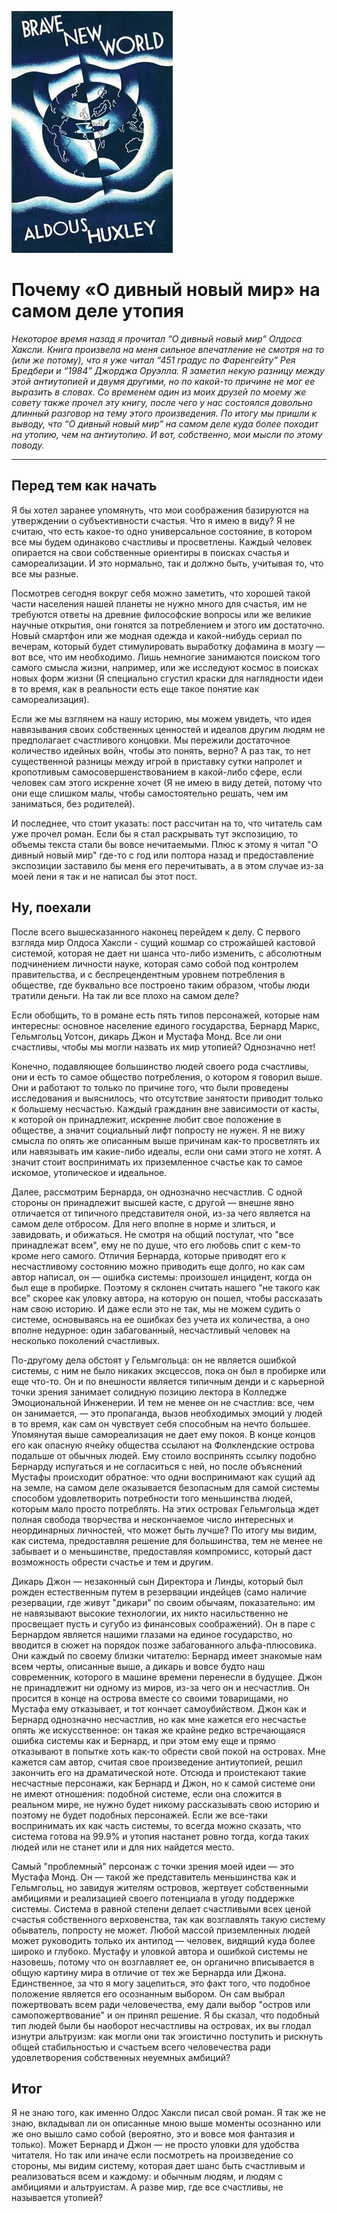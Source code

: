 ![Brave New World book cover](cover.jpg)

# Почему «О дивный новый мир» на самом деле утопия

*Некоторое время назад я прочитал “О дивный новый мир” Олдоса Хаксли. Книга произвела на меня сильное впечатление не смотря на то (или же потому), что я уже читал “451 градус по Фаренгейту” Рея Бредбери и “1984” Джорджа Оруэлла. Я заметил некую разницу между этой антиутопией и двумя другими, но по какой-то причине не мог ее выразить в словах. Со временем один из моих друзей по моему же совету также прочел эту книгу, после чего у нас состоялся довольно длинный разговор на тему этого произведения. По итогу мы пришли к выводу, что “О дивный новый мир” на самом деле куда более походит на утопию, чем на антиутопию. И вот, собственно, мои мысли по этому поводу.*

---

## Перед тем как начать

Я бы хотел заранее упомянуть, что мои соображения базируются на утверждении о субъективности счастья. Что я имею в виду? Я не считаю, что есть какое-то одно универсальное состояние, в котором все мы будем одинаково счастливы и просветлены. Каждый человек опирается на свои собственные ориентиры в поисках счастья и самореализации. И это нормально, так и должно быть, учитывая то, что все мы разные.

Посмотрев сегодня вокруг себя можно заметить, что хорошей такой части населения нашей планеты не нужно много для счастья, им не требуются ответы на древние философские вопросы или же великие научные открытия, они гонятся за потреблением и этого им достаточно. Новый смартфон или же модная одежда и какой-нибудь сериал по вечерам, который будет стимулировать выработку дофамина в мозгу — вот все, что им необходимо. Лишь немногие занимаются поиском того самого смысла жизни, например, или же исследуют космос в поисках новых форм жизни (Я специально сгустил краски для наглядности идеи в то время, как в реальности есть еще такое понятие как самореализация).

Если же мы взглянем на нашу историю, мы можем увидеть, что идея навязывания своих собственных ценностей и идеалов другим людям не предполагает счастливого концовки. Мы пережили достаточное количество идейных войн, чтобы это понять, верно? А раз так, то нет существенной разницы между игрой в приставку сутки напролет и кропотливым самосовершенствованием в какой-либо сфере, если человек сам этого искренне хочет (Я не имею в виду детей, потому что они еще слишком малы, чтобы самостоятельно решать, чем им заниматься, без родителей).

И последнее, что стоит указать: пост рассчитан на то, что читатель сам уже прочел роман. Если бы я стал раскрывать тут экспозицию, то объемы текста стали бы вовсе нечитаемыми. Плюс к этому я читал "О дивный новый мир" где-то с год или полтора назад и предоставление экспозиции заставило бы меня его перечитывать, а в этом случае из-за моей лени я так и не написал бы этот пост.

## Ну, поехали

После всего вышесказанного наконец перейдем к делу. С первого взгляда мир Олдоса Хаксли - сущий кошмар со строжайшей кастовой системой, которая не дает ни шанса что-либо изменить, с абсолютным подчинением личности науке, которая само собой под контролем правительства, и с беспрецендентным уровнем потребления в обществе, где буквально все построено таким образом, чтобы люди тратили деньги. На так ли все плохо на самом деле?

Если обобщить, то в романе есть пять типов персонажей, которые нам интересны: основное население единого государства, Бернард Маркс, Гельмгольц Уотсон, дикарь Джон и Мустафа Монд. Все ли они счастливы, чтобы мы могли назвать их мир утопией? Однозначно нет!

Конечно, подавляющее большинство людей своего рода счастливы, они и есть то самое общество потребления, о котором я говорил выше. Они и работают то только по причине того, что были проведены исследования и выяснилось, что отсутствие занятости приводит только к большему несчастью. Каждый гражданин вне зависимости от касты, к которой он принадлежит, искренне любит свое положение в обществе, а значит социальный лифт попросту не нужен. Я не вижу смысла по опять же описанным выше причинам как-то просветлять их или навязывать им какие-либо идеалы, если они сами этого не хотят. А значит стоит воспринимать их приземленное счастье как то самое искомое, утопическое и идеальное.

Далее, рассмотрим Бернарда, он однозначно несчастлив. С одной стороны он принадлежит высшей касте, с другой — внешне явно отличается от типичного представителя оной, из-за чего является на самом деле отбросом. Для него вполне в норме и злиться, и завидовать, и обижаться. Не смотря на общий постулат, что "все принадлежат всем", ему не по душе, что его любовь спит с кем-то кроме него самого. Отличия Бернарда, которые приводят его к несчастливому состоянию можно приводить еще долго, но как сам автор написал, он — ошибка системы: произошел инцидент, когда он был еще в пробирке. Поэтому я склонен считать нашего "не такого как все" скорее как уловку автора, на которую он пошел, чтобы рассказать нам свою историю. И даже если это не так, мы не можем судить о системе, основываясь на ее ошибках без учета их количества, а оно вполне недурное: один забагованный, несчастливый человек на несколько поколений счастливых.

По-другому дела обстоят у Гельмгольца: он не является ошибкой системы, с ним не было никаких эксцессов, пока он был в пробирке или еще что-то. Он и по внешности является типичным денди и с карьерной точки зрения занимает солидную позицию лектора в Колледже Эмоциональной Инженерии. И тем не менее он не счастлив: все, чем он занимается, — это пропаганда, вызов необходимых эмоций у людей в то время, как сам он чувствует себя способным на нечто большее. Упомянутая выше самореализация не дает ему покоя. В конце концов его как опасную ячейку общества ссылают на Фолклендские острова подальше от обычных людей. Ему стоило воспринять ссылку подобно Бернарду испугаться и не согласиться с ней, но после объяснений Мустафы происходит обратное: что одни воспринимают как сущий ад на земле, на самом деле оказывается безопасным для самой системы способом удовлетворить потребности того меньшинства людей, которым мало просто потреблять. На этих островах Гельмгольца ждет полная свобода творчества и нескончаемое число интересных и неординарных личностей, что может быть лучше? По итогу мы видим, как система, предоставляя решение для большинства, тем не менее не забывает и о меньшинстве, предоставляя компромисс, который даст возможность обрести счастье и тем и другим.

Дикарь Джон — незаконный сын Директора и Линды, который был рожден естественным путем в резервации индейцев (само наличие резервации, где живут "дикари" по своим обычаям, показательно: им не навязывают высокие технологии, их никто насильственно не просвещает пусть и сугубо из финансовых соображений). Он в паре с Бернардом является нашими глазами на единое государство, но вводится в сюжет на порядок позже забагованного альфа-плюсовика. Они каждый по своему близки читателю: Бернард имеет знакомые нам всем черты, описанные выше, а дикарь и вовсе будто наш современник, которого в машине времени перенесли в будущее. Джон не принадлежит ни одному из миров, из-за чего он и несчастлив. Он просится в конце на острова вместе со своими товарищами, но Мустафа ему отказывает, и тот кончает самоубийством. Джон как и Бернард однозначно несчастлив, но как мне кажется его несчастье опять же искусственное: он такая же крайне редко встречающаяся ошибка системы как и Бернард, и при этом ему еще и прямо отказывают в попытке хоть как-то обрести свой покой на островах. Мне кажется сам автор, считая свое произведение антиутопией, решил закончить его на драматической ноте. Отсюда и проистекают такие несчастные персонажи, как Бернард и Джон, но к самой системе они не имеют отношения: подобной системе, если она сложится в реальном мире, не нужно будет никому рассказывать свою историю и поэтому не будет подобных персонажей. Если же все-таки воспринимать их как часть системы, то всегда можно сказать, что система готова на 99.9% и утопия настанет ровно тогда, когда таких людей или не станет или и для них найдется место.

Самый "проблемный" персонаж с точки зрения моей идеи — это Мустафа Монд. Он — такой же представитель меньшинства как и Гельмгольц, но завидуя жителям островов, жертвует собственными амбициями и реализацией своего потенциала в угоду поддержке системы. Система в равной степени делает счастливыми всех ценой счастья собственного верховенства, так как возглавлять такую систему обыватель, попросту не может. Любой массой приземленных людей может руководить только их антипод — человек, видящий куда более широко и глубоко. Мустафу и уловкой автора и ошибкой системы не назовешь, потому что он возглавляет ее, он органично вписывается в общую картину мира в отличие от тех же Бернарда или Джона. Единственное, за что я могу зацепиться, это факт того, что подобное положение является его осознанным выбором. Он сам выбрал пожертвовать всем ради человечества, ему дали выбор "остров или самопожертвование" и он принял решение. Я бы сказал, что подобный тип людей были бы наоборот несчастливы на островах, их вы глодал изнутри альтруизм: как могли они так эгоистично поступить и рискнуть общей стабильностью и счастьем всего человечества ради удовлетворения собственных неуемных амбиций?

## Итог

Я не знаю того, как именно Олдос Хаксли писал свой роман. Я так же не знаю, вкладывал ли он описанные мною выше моменты осознанно или же оно вышло само собой (вероятно, это и вовсе моя фантазия и только). Может Бернард и Джон — не просто уловки для удобства читателя. Но так или иначе если посмотреть на произведение со стороны, мы видим систему, которая дает шанс быть счастливым и реализоваться всем и каждому: и обычным людям, и людям с амбициями и альтруистам. А разве мир, где все счастливы, не называется утопией?
